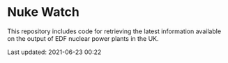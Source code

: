 # Nuke Watch

This repository includes code for retrieving the latest information available on the output of EDF nuclear power plants in the UK.

Last updated: 2021-06-23 00:22